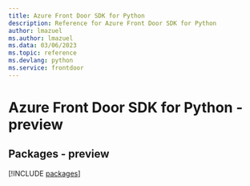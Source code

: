 ```yaml
---
title: Azure Front Door SDK for Python
description: Reference for Azure Front Door SDK for Python
author: lmazuel
ms.author: lmazuel
ms.data: 03/06/2023
ms.topic: reference
ms.devlang: python
ms.service: frontdoor
---
```

# Azure Front Door SDK for Python - preview
## Packages - preview
[!INCLUDE [packages](front-door-index.md)]